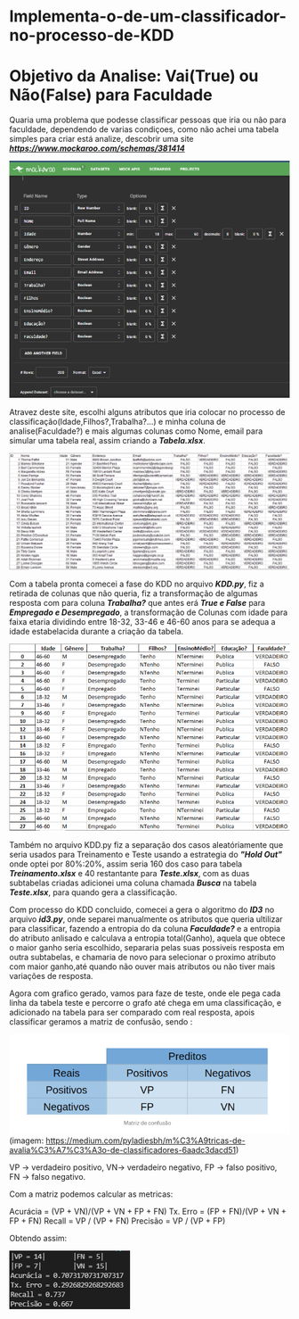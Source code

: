 # Implementa-o-de-um-classificador-no-processo-de-KDD

# Objetivo da Analise: Vai(True) ou Não(False) para Faculdade

Quaria uma problema que podesse classificar pessoas que iria ou não para faculdade, dependendo de varias condiçoes, como não achei uma tabela simples para criar está analize, descobrir uma site ***https://www.mockaroo.com/schemas/381414***

![Screenshot](site.png)

Atravez deste site, escolhi alguns atributos que iria colocar no processo de classificação(Idade,Filhos?,Trabalha?...) e minha coluna de analise(Faculdade?) e mais algumas colunas como Nome, email para simular uma tabela real, assim criando a ***Tabela.xlsx***.

![Screenshot](tabela.png)

Com a tabela pronta comecei a fase do KDD no arquivo ***KDD.py***, fiz a retirada de colunas que não queria, fiz a transformação de algumas resposta com para coluna ***Trabalha?*** que antes erá ***True e False*** para ***Empregado e Desempregado***, a transformação de Colunas com idade para faixa etaria dividindo entre 18-32, 33-46 e 46-60 anos para se adequa a idade estabelacida durante a criação da tabela.

![Screenshot](tabelatratada.png)

Também no arquivo KDD.py fiz a separação dos casos aleatóriamente que seria usados para Treinamento e Teste usando a estrategia do ***"Hold Out"*** onde optei por 80%:20%, assim seria 160 dos caso para tabela ***Treinamento.xlsx*** e  40 restantante para ***Teste.xlsx***, com as duas subtabelas criadas adicionei uma coluna chamada ***Busca*** na tabela ***Teste.xlsx***, para quando gera a classificação.

Com processo do KDD concluido, comecei a gera o algoritmo do ***ID3*** no arquivo ***id3.py***,  onde separei manualmente os atributos que queria ultilizar para classificar, fazendo a entropia do da coluna ***Faculdade?*** e a entropia do atributo anlisado e calculava a entropia total(Ganho), aquela que obtece o maior ganho seria escolhido, separaria pelas suas possiveis resposta em outra subtabelas, e chamaria de novo para selecionar o proximo atributo com maior ganho,até quando não ouver mais atributos ou não tiver mais variações de resposta.

Agora com grafico gerado, vamos para faze de teste, onde ele pega cada linha da tabela teste e percorre o grafo até chega em uma classificação, e adicionado na tabela para ser comparado com real resposta, apois classificar geramos a matriz de confusão, sendo :

![Screenshot](MC.png)
(imagem: https://medium.com/pyladiesbh/m%C3%A9tricas-de-avalia%C3%A7%C3%A3o-de-classificadores-6aadc3dacd51)

VP -> verdadeiro positivo,
VN-> verdadeiro negativo,
FP -> falso positivo,
FN -> falso negativo.

Com a matriz podemos calcular as metricas:

Acurácia = (VP + VN)/(VP + VN + FP + FN)
Tx. Erro = (FP + FN)/(VP + VN + FP + FN)
Recall =  VP / (VP + FN) 
Precisão = VP / (VP + FP)

Obtendo assim:
   
![Screenshot](Resultado.png)

